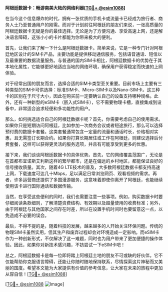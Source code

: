 **阿根廷数据卡：畅游南美大陆的网络利器[[TG💪+ @esim1088](https://t.me/s/esim1088)]**

在当今这个信息爆炸的时代，拥有一张优质的手机卡或流量卡已经成为旅行者、商务人士乃至普通用户的刚需。而对于计划前往阿根廷的朋友们来说，一张高质量的阿根廷数据卡无疑是你的最佳选择。无论是为了方便沟通、享受高速上网，还是解决语言障碍，这张小小的卡片都能为你带来极大的便利。

首先，让我们来了解一下什么是阿根廷数据卡。简单来说，它是一种专门针对阿根廷地区设计的SIM卡产品，主要功能是提供移动通信服务，包括语音通话、短信以及最重要的数据流量服务。与普通的国内SIM卡相比，阿根廷数据卡的优势在于其本地化属性，它能够更好地适应当地的网络环境，确保用户获得稳定而快速的上网体验。

对于经常出国的朋友而言，选择合适的SIM卡类型至关重要。目前市场上主要有三种类型的SIM卡可供选择：标准SIM卡、Micro-SIM卡以及Nano-SIM卡。这三种卡的区别在于尺寸大小，因此在购买前一定要确认自己的设备支持哪种规格。此外，还有一种新型的eSIM卡（嵌入式SIM卡），它不需要物理卡槽，直接集成到设备中，非常适合追求轻便和多功能性的用户。

那么，如何挑选适合自己的阿根廷数据卡呢？首先，你需要考虑自己的使用需求。如果你只是短期访问阿根廷，比如参加一次商务会议或者短途旅行，那么可以选择预付费的数据卡套餐。这类套餐通常包含一定量的流量和通话时长，价格相对实惠，且无需签订长期合约。如果你打算长期居住或工作在阿根廷，则建议选择后付费套餐，这样可以获得更灵活的服务选项，并且有可能享受到更多的优惠。

接下来，我们谈谈阿根廷数据卡的具体优势。首先，它的网络覆盖范围广，无论是在首都布宜诺斯艾利斯这样的繁华都市，还是在偏远的乡村地区，都能保证良好的信号接收质量。其次，随着4G LTE技术的普及，大多数阿根廷数据卡都支持高速上网，下载速度可达几十Mbps，足以满足日常浏览网页、观看视频的需求。再者，许多运营商还提供了多国漫游服务，这意味着即使你离开了阿根廷，也能继续使用该卡进行国际通话和数据传输。

当然，在享受这些便利的同时，我们也需要注意一些事项。例如，购买数据卡时要仔细阅读条款细则，了解清楚资费结构、有效期以及超量使用的收费标准；另外，由于阿根廷与其他国家之间存在时差，所以在设置手机时间时也要留意这一点，以免造成不必要的误会。

最后，不得不提的是，随着科技的发展，越来越多的人开始关注环保问题。传统的物理SIM卡虽然实用，但其生产和废弃过程却会对环境造成一定影响。而eSIM卡作为一种创新形式，不仅解决了这一难题，同时也为用户带来了更加便捷的操作体验。因此，如果你对新技术感兴趣，不妨尝试一下eSIM卡吧！

总之，阿根廷数据卡是每一位即将踏上阿根廷土地的朋友不可或缺的好伙伴。它不仅能帮助你克服语言障碍，还能让你随时随地保持联系，尽情探索这片神秘而又美丽的国度。希望本文能为大家提供有价值的参考信息，让大家在未来的旅程中更加从容自信！[[TG💪+ @esim1088](https://t.me/s/esim1088)]

[[TG💪+ @esim1088](https://t.me/s/esim1088) ![Image](https://i.postimg.cc/4NQfJmqS/Snipaste-2025-05-13-00-14-12.png)]